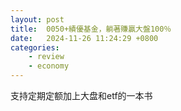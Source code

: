 ```yaml
---
layout: post
title:  0050+績優基金，躺著賺贏大盤100％
date:   2024-11-26 11:24:29 +0800
categories: 
    - review
    - economy
---
```


支持定期定额加上大盘和etf的一本书

